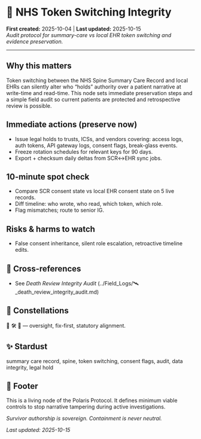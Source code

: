 # 🧬 NHS Token Switching Integrity  
**First created:** 2025-10-04 | **Last updated:** 2025-10-15  
*Audit protocol for summary-care vs local EHR token switching and evidence preservation.*  

---

## Why this matters
Token switching between the NHS Spine Summary Care Record and local EHRs can silently alter who “holds” authority over a patient narrative at write-time and read-time. This node sets immediate preservation steps and a simple field audit so current patients are protected and retrospective review is possible.

## Immediate actions (preserve now)
- Issue legal holds to trusts, ICSs, and vendors covering: access logs, auth tokens, API gateway logs, consent flags, break-glass events.  
- Freeze rotation schedules for relevant keys for 90 days.  
- Export + checksum daily deltas from SCR↔EHR sync jobs.

## 10-minute spot check
- Compare SCR consent state vs local EHR consent state on 5 live records.  
- Diff timeline: who wrote, who read, which token, which role.  
- Flag mismatches; route to senior IG.

## Risks & harms to watch
- False consent inheritance, silent role escalation, retroactive timeline edits.  

## 📡 Cross-references
- See *Death Review Integrity Audit* (../Field_Logs/🛰️_death_review_integrity_audit.md)

## 🌌 Constellations
🧿 🛠️ 📜 — oversight, fix-first, statutory alignment.

## ✨ Stardust
summary care record, spine, token switching, consent flags, audit, data integrity, legal hold

## 🏮 Footer
This is a living node of the Polaris Protocol. It defines minimum viable controls to stop narrative tampering during active investigations.

*Survivor authorship is sovereign. Containment is never neutral.*  

_Last updated: 2025-10-15_
